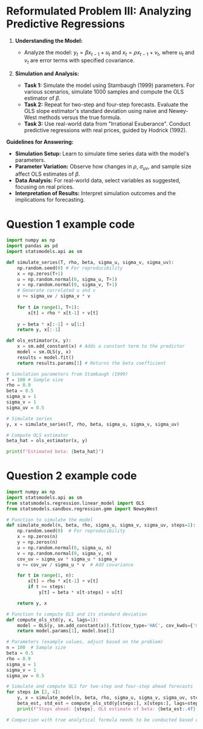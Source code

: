 # Reformulated Problem III: Analyzing Predictive Regressions

1. **Understanding the Model:**
   - Analyze the model: $y_t = \beta x_{t-1} + u_t$ and $x_t = \rho x_{t-1} + v_t$, where $u_t$ and $v_t$ are error terms with specified covariance.

2. **Simulation and Analysis:**
   - **Task 1:** Simulate the model using Stambaugh (1999) parameters. For various scenarios, simulate 1000 samples and compute the OLS estimator of $\beta$.
   - **Task 2:** Repeat for two-step and four-step forecasts. Evaluate the OLS slope estimator's standard deviation using naive and Newey-West methods versus the true formula.
   - **Task 3:** Use real-world data from "Irrational Exuberance". Conduct predictive regressions with real prices, guided by Hodrick (1992).

**Guidelines for Answering:**

- **Simulation Setup:** Learn to simulate time series data with the model's parameters.
- **Parameter Variation:** Observe how changes in $\rho$, $\sigma_{uv}$, and sample size affect OLS estimates of $\beta$.
- **Data Analysis:** For real-world data, select variables as suggested, focusing on real prices.
- **Interpretation of Results:** Interpret simulation outcomes and the implications for forecasting.

# Question 1 example code

```python
import numpy as np
import pandas as pd
import statsmodels.api as sm

def simulate_series(T, rho, beta, sigma_u, sigma_v, sigma_uv):
    np.random.seed(0) # For reproducibility
    x = np.zeros(T+1)
    u = np.random.normal(0, sigma_u, T+1)
    v = np.random.normal(0, sigma_v, T+1)
    # Generate correlated u and v
    u += sigma_uv / sigma_v * v
    
    for t in range(1, T+1):
        x[t] = rho * x[t-1] + v[t]
        
    y = beta * x[:-1] + u[1:]
    return y, x[:-1]

def ols_estimator(x, y):
    x = sm.add_constant(x) # Adds a constant term to the predictor
    model = sm.OLS(y, x)
    results = model.fit()
    return results.params[1] # Returns the beta coefficient

# Simulation parameters from Stambaugh (1999)
T = 100 # Sample size
rho = 0.9
beta = 0.5
sigma_u = 1
sigma_v = 1
sigma_uv = 0.5

# Simulate series
y, x = simulate_series(T, rho, beta, sigma_u, sigma_v, sigma_uv)

# Compute OLS estimator
beta_hat = ols_estimator(x, y)

print(f"Estimated beta: {beta_hat}")
```

# Question 2 example code

```python
import numpy as np
import statsmodels.api as sm
from statsmodels.regression.linear_model import OLS
from statsmodels.sandbox.regression.gmm import NeweyWest

# Function to simulate the model
def simulate_model(n, beta, rho, sigma_u, sigma_v, sigma_uv, steps=1):
    np.random.seed(0)  # For reproducibility
    x = np.zeros(n)
    y = np.zeros(n)
    u = np.random.normal(0, sigma_u, n)
    v = np.random.normal(0, sigma_v, n)
    cov_uv = sigma_uv * sigma_u * sigma_v
    u += cov_uv / sigma_u * v  # Add covariance

    for t in range(1, n):
        x[t] = rho * x[t-1] + v[t]
        if t >= steps:
            y[t] = beta * x[t-steps] + u[t]

    return y, x

# Function to compute OLS and its standard deviation
def compute_ols_std(y, x, lags=1):
    model = OLS(y, sm.add_constant(x)).fit(cov_type='HAC', cov_kwds={'maxlags': lags})
    return model.params[1], model.bse[1]

# Parameters (example values, adjust based on the problem)
n = 100  # Sample size
beta = 0.5
rho = 0.9
sigma_u = 1
sigma_v = 1
sigma_uv = 0.5

# Simulate and compute OLS for two-step and four-step ahead forecasts
for steps in [2, 4]:
    y, x = simulate_model(n, beta, rho, sigma_u, sigma_v, sigma_uv, steps=steps)
    beta_est, std_est = compute_ols_std(y[steps:], x[steps:], lags=steps)
    print(f"Steps ahead: {steps}, OLS estimate of beta: {beta_est:.4f}, Standard deviation: {std_est:.4f}")

# Comparison with true analytical formula needs to be conducted based on specific model details
```
